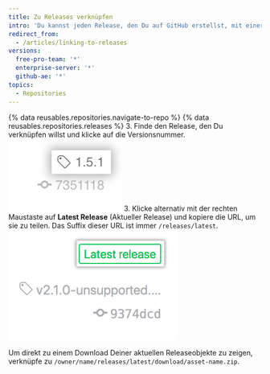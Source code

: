 ```yaml
---
title: Zu Releases verknüpfen
intro: 'Du kannst jeden Release, den Du auf GitHub erstellst, mit einer eindeutigen URL teilen.'
redirect_from:
  - /articles/linking-to-releases
versions:
  free-pro-team: '*'
  enterprise-server: '*'
  github-ae: '*'
topics:
  - Repositories
---
```


{% data reusables.repositories.navigate-to-repo %}
{% data reusables.repositories.releases %}
3. Finde den Release, den Du verknüpfen willst und klicke auf die Versionsnummer. ![Informationen zu Release-Tags](/assets/images/help/releases/release_tag_name.png)
3. Klicke alternativ mit der rechten Maustaste auf **Latest Release** (Aktueller Release) und kopiere die URL, um sie zu teilen. Das Suffix dieser URL ist immer `/releases/latest`. ![Tag für neuesten Release](/assets/images/help/releases/release_latest_release_tag.png)

Um direkt zu einem Download Deiner aktuellen Releaseobjekte zu zeigen, verknüpfe zu `/owner/name/releases/latest/download/asset-name.zip`.
